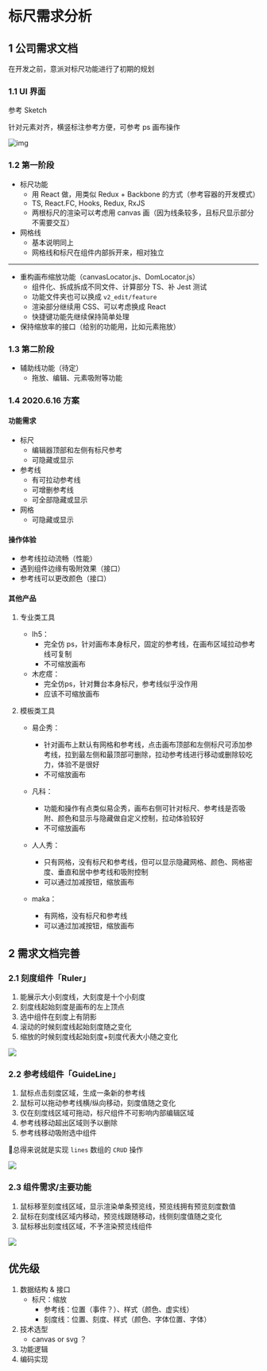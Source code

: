 # 标尺需求分析

## 1 公司需求文档

在开发之前，意派对标尺功能进行了初期的规划



### 1.1 UI 界面

参考 Sketch

针对元素对齐，横竖标注参考方便，可参考 ps 画布操作

![img](https://tva1.sinaimg.cn/large/007S8ZIlgy1gh0rs4y6k5j31hc0qfabp.jpg)



### 1.2 第一阶段

- 标尺功能
  - 用 React 做，用类似 Redux + Backbone 的方式（参考容器的开发模式）
  - TS, React.FC, Hooks, Redux, RxJS
  - 两根标尺的渲染可以考虑用 canvas 画（因为线条较多，且标尺显示部分不需要交互）
- 网格线
  - 基本说明同上
  - 网格线和标尺在组件内部拆开来，相对独立

-------------------------------------------------------------------------------------------

- 重构画布缩放功能（canvasLocator.js、DomLocator.js）
  - 组件化、拆成拆成不同文件、计算部分 TS、补 Jest 测试
  - 功能文件夹也可以换成 `v2_edit/feature`
  - 渲染部分继续用 CSS、可以考虑换成 React
  - 快捷键功能先继续保持简单处理
- 保持缩放率的接口（给别的功能用，比如元素拖放）



### 1.3 第二阶段

- 辅助线功能（待定）
  - 拖放、编辑、元素吸附等功能



### 1.4 2020.6.16 方案

#### 功能需求

- 标尺
  - 编辑器顶部和左侧有标尺参考
  - 可隐藏或显示
- 参考线
  - 有可拉动参考线
  - 可增删参考线
  - 可全部隐藏或显示
- 网格
  - 可隐藏或显示

#### 操作体验

- 参考线拉动流畅（性能）
- 遇到组件边缘有吸附效果（接口）
- 参考线可以更改颜色（接口）

#### 其他产品

1. 专业类工具

   - Ih5：
     - 完全仿 ps，针对画布本身标尺，固定的参考线，在画布区域拉动参考线可复制
     - 不可缩放画布
   - 木疙瘩：
     - 完全仿ps，针对舞台本身标尺，参考线似乎没作用
     - 应该不可缩放画布

2. 模板类工具

   - 易企秀：
     - 针对画布上默认有网格和参考线，点击画布顶部和左侧标尺可添加参考线，拉到最左侧和最顶部可删除，拉动参考线进行移动或删除较吃力，体验不是很好
     - 不可缩放画布

   - 凡科：
     - 功能和操作有点类似易企秀，画布右侧可针对标尺、参考线是否吸附、颜色和显示与隐藏做自定义控制，拉动体验较好
     - 不可缩放画布

   - 人人秀：
     - 只有网格，没有标尺和参考线，但可以显示隐藏网格、颜色、网格密度、垂直和居中参考线和吸附控制
     - 可以通过加减按钮，缩放画布

   - maka：
     - 有网格，没有标尺和参考线
     - 可以通过加减按钮，缩放画布



## 2 需求文档完善

### 2.1 刻度组件「Ruler」

1. 能展示大小刻度线，大刻度是十个小刻度
2. 刻度线起始刻度是画布的左上顶点
3. 选中组件在刻度上有阴影
4. 滚动的时候刻度线起始刻度随之变化
5. 缩放的时候刻度线起始刻度+刻度代表大小随之变化

![](https://tva1.sinaimg.cn/large/007S8ZIlgy1ghl9m1vsn1g30g40bcx3q.gif)





### 2.2 参考线组件「GuideLine」

1. 鼠标点击刻度区域，生成一条新的参考线
2. 鼠标可以拖动参考线横/纵向移动，刻度值随之变化
3. 仅在刻度线区域可拖动，标尺组件不可影响内部编辑区域
4. 参考线移动超出区域则予以删除
5. 参考线移动吸附选中组件

总得来说就是实现 `lines` 数组的 `CRUD` 操作

![](https://tva1.sinaimg.cn/large/007S8ZIlgy1ghlavmxkbag30g40bctpj.gif)



### 2.3 组件需求/主要功能

1. 鼠标移至刻度线区域，显示渲染单条预览线，预览线拥有预览刻度数值
2. 鼠标在刻度线区域内移动，预览线跟随移动，线侧刻度值随之变化
3. 鼠标移出刻度线区域，不予渲染预览线组件

![](https://tva1.sinaimg.cn/large/007S8ZIlgy1ghl9g9g9ksg30g40bcn3q.gif)



## 优先级

1. 数据结构 & 接口
   - 标尺：缩放
     - 参考线：位置（事件？）、样式（颜色、虚实线）
     - 刻度线：位置、刻度、样式（颜色、字体位置、字体）
2. 技术选型
   - canvas or svg ？
3. 功能逻辑
4. 编码实现



